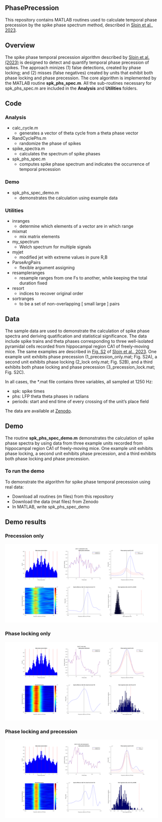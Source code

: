 ## **PhasePrecession**

This repository contains MATLAB routines used to calculate temporal phase precession by the spike phase spectrum method, described in [Sloin et al., 2023](https://www.biorxiv.org/content/10.1101/2023.08.19.553985v1).
## **Overview**
The spike phase temporal precession algorithm described by [Sloin et al. (2023)](https://www.biorxiv.org/content/10.1101/2023.08.19.553985v1) is designed to detect and quantify temporal phase precession of spikes. The approach minizes (1) false detections, created by phase locking; and (2) misses (false negatives) created by units that exhibit both phase locking and phase precession. 
The core algorithm is implemented by the MATLAB routine **spk\_phs\_spec.m**. All the sub-routines necessary for spk\_phs\_spec.m are included in the **Analysis** and **Utilities** folders.
## **Code**
### **Analysis**
- calc\_cycle.m
  - generates a vector of theta cycle from a theta phase vector
- RandCyclePhs.m
  - randomize the phase of spikes 
- spike\_spectra.m
  - calculates the spectrum of spike phases
- spk\_phs\_spec.m
  - computes spike phase spectrum and indicates the occurrence of temporal precession
### **Demo**
- spk\_phs\_spec\_demo.m
  - demonstrates the calculation using example data
### **Utilities**
- inranges
  - determine which elements of a vector are in which range
- mixmat
  - mix matrix elements
- my\_spectrum
  - Welch spectrum for multiple signals
- myjet
  - modified jet with extreme values in pure R,B
- ParseArgPairs
  - flexible argument assigning
- resampleranges
  - resample ranges from one Fs to another, while keeping the total duration fixed
- resort
  - indices to recover original order
- sortranges
  - to be a set of non-overlapping [ small large ] pairs

## **Data**
The sample data are used to demonstrate the calculation of spike phase spectra and deriving quatification and statistical significance. The data include spike trains and theta phases corresponding to three well-isolated pyramidal cells recorded from hippocampal region CA1 of freely-moving mice. The same examples are described in [Fig. S2](https://www.biorxiv.org/content/biorxiv/early/2023/08/21/2023.08.19.553985/F7.large.jpg) of [Sloin et al., 2023](https://www.biorxiv.org/content/10.1101/2023.08.19.553985v1). One example unit exhibits phase precession (1\_precession\_only.mat; Fig. S2A), a second unit exhibits phase locking (2\_lock only.mat; Fig. S2B), and a third exhibits both phase locking and phase precession (3\_precession\_lock.mat; Fig. S2C). 

In all cases, the *.mat file contains three variables, all sampled at 1250 Hz:
  - spk: spike times
  - phs: LFP theta theta phases in radians
  - periods: start and end time of every crossing of the unit’s place field

The data are available at [Zenodo](https://doi.org/10.5281/zenodo.10405019).

## **Demo** 
The routine **spk\_phs\_spec\_demo.m** demonstrates the calculation of spike phase spectra by using data from three example units recorded from hippocampal region CA1 of freely-moving mice. One example unit exhibits phase locking, a second unit exhibits phase precession, and a third exhibits both phase locking and phase precession.

### To run the demo
To demonstrate the algorithm for spike phase temporal precession using real data:
- Download all routines (m files) from this repository
- Download the data (mat files) from Zenodo
- In MATLAB, write spk\_phs\_spec\_demo

## **Demo results** 
### Precession only
![Precession only](sloin2023_demo1.png)
### Phase locking only
![Phase locking only](sloin2023_demo2.png)
### Phase locking and precession 
![Phase locking only](sloin2023_demo3.png)



